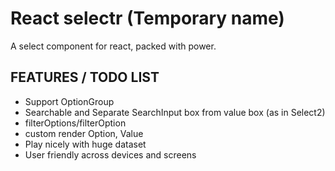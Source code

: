 # React selectr (Temporary name)
A select component for react, packed with power.

## FEATURES / TODO LIST
- Support OptionGroup
- Searchable and Separate SearchInput box from value box (as in Select2)
- filterOptions/filterOption
- custom render Option, Value
- Play nicely with huge dataset
- User friendly across devices and screens
